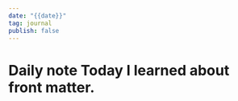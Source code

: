 ```yaml
---
date: "{{date}}"
tag: journal
publish: false
---
```

# Daily note Today I learned about front matter.

